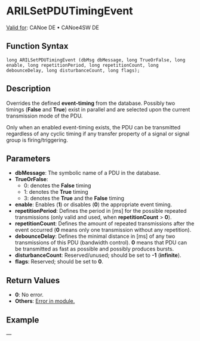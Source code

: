 # ARILSetPDUTimingEvent

[Valid for](../../../Shared/FeatureAvailability.md): CANoe DE • CANoe4SW DE

## Function Syntax

```plaintext
long ARILSetPDUTimingEvent (dbMsg dbMessage, long TrueOrFalse, long enable, long repetitionPeriod, long repetitionCount, long debounceDelay, long disturbanceCount, long flags);
```

## Description

Overrides the defined **event-timing** from the database. Possibly two timings (**False** and **True**) exist in parallel and are selected upon the current transmission mode of the PDU.

Only when an enabled event-timing exists, the PDU can be transmitted regardless of any cyclic timing if any transfer property of a signal or signal group is firing/triggering.

## Parameters

- **dbMessage**: The symbolic name of a PDU in the database.
- **TrueOrFalse**:
  - 0: denotes the **False** timing
  - 1: denotes the **True** timing
  - 3: denotes the **True** and the **False** timing
- **enable**: Enables (**1**) or disables (**0**) the appropriate event timing.
- **repetitionPeriod**: Defines the period in [ms] for the possible repeated transmissions (only valid and used, when **repetitionCount** > **0**).
- **repetitionCount**: Defines the amount of repeated transmissions after the event occurred (**0** means only one transmission without any repetition).
- **debounceDelay**: Defines the minimal distance in [ms] of any two transmissions of this PDU (bandwidth control). **0** means that PDU can be transmitted as fast as possible and possibly produces bursts.
- **disturbanceCount**: Reserved/unused; should be set to **-1** (**infinite**).
- **flags**: Reserved; should be set to **0**.

## Return Values

- **0**: No error.
- **Others**: [Error in module.](../../../CANoeCANalyzer/LibrariesPackages/AUTOSARpduIL/AUTOSARpduILReturnCodes.md)

## Example

—
